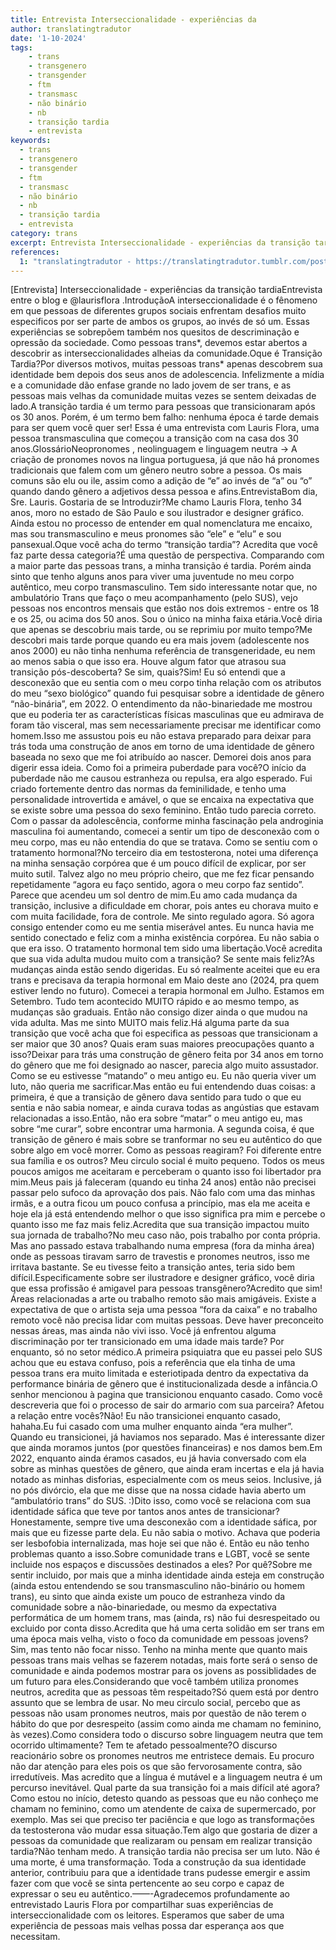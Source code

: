 ```yaml
---
title: Entrevista Interseccionalidade - experiências da
author: translatingtradutor
date: '1-10-2024'
tags:
    - trans
    - transgenero
    - transgender
    - ftm
    - transmasc
    - não binário
    - nb
    - transição tardia
    - entrevista
keywords:
  - trans
  - transgenero
  - transgender
  - ftm
  - transmasc
  - não binário
  - nb
  - transição tardia
  - entrevista
category: trans
excerpt: Entrevista Interseccionalidade - experiências da transição tardiaEntrevista entre o blog e laurisflora .IntroduçãoA interseccionalidade é o fênomen...
references:
  1: "translatingtradutor - https://translatingtradutor.tumblr.com/post/763181107256655872/entrevista-interseccionalidade-experi%C3%AAncias-da"
---
```


[Entrevista] Interseccionalidade - experiências da transição tardiaEntrevista entre o blog e @laurisflora .IntroduçãoA interseccionalidade é o fênomeno em que pessoas de diferentes grupos sociais enfrentam desafios muito especificos por ser parte de ambos os grupos, ao invés de só um. Essas experiências se sobrepõem também nos quesitos de descriminação e opressão da sociedade. Como pessoas trans*, devemos estar abertos a descobrir as interseccionalidades alheias da comunidade.Oque é Transição Tardia?Por diversos motivos, muitas pessoas trans* apenas descobrem sua identidade bem depois dos seus anos de adolescencia. Infelizmente a mídia e a comunidade dão enfase grande no lado jovem de ser trans, e as pessoas mais velhas da comunidade muitas vezes se sentem deixadas de lado.A transição tardia é um termo para pessoas que transicionaram após os 30 anos. Porém, é um termo bem falho: nenhuma época é tarde demais para ser quem você quer ser! Essa é uma entrevista com Lauris Flora, uma pessoa transmasculina que começou a transição com na casa dos 30 anos.GlossárioNeopronomes , neolinguagem e linguagem neutra -> A criação de pronomes novos na lingua portuguesa, já que não há pronomes tradicionais que falem com um gênero neutro sobre a pessoa. Os mais comuns são elu ou ile, assim como a adição de “e” ao invés de “a” ou “o” quando dando gênero a adjetivos dessa pessoa e afins.EntrevistaBom dia, Sre. Lauris. Gostaria de se Introduzir?Me chamo Lauris Flora, tenho 34 anos, moro no estado de São Paulo e sou ilustrador e designer gráfico. Ainda estou no processo de entender em qual nomenclatura me encaixo, mas sou transmasculino e meus pronomes são “ele” e “elu” e sou pansexual.Oque você acha do termo “transição tardia”? Acredita que você faz parte dessa categoria?É uma questão de perspectiva. Comparando com a maior parte das pessoas trans, a minha transição é tardia. Porém ainda sinto que tenho alguns anos para viver uma juventude no meu corpo autêntico, meu corpo transmasculino. Tem sido interessante notar que, no ambulatório Trans que faço o meu acompanhamento (pelo SUS), vejo pessoas nos encontros mensais que estão nos dois extremos - entre os 18 e os 25, ou acima dos 50 anos. Sou o único na minha faixa etária.Você diria que apenas se descobriu mais tarde, ou se reprimiu por muito tempo?Me descobri mais tarde porque quando eu era mais jovem (adolescente nos anos 2000) eu não tinha nenhuma referência de transgeneridade, eu nem ao menos sabia o que isso era. Houve algum fator que atrasou sua transição pós-descoberta? Se sim, quais?Sim! Eu só entendi que a desconexão que eu sentia com o meu corpo tinha relação com os atributos do meu “sexo biológico” quando fui pesquisar sobre a identidade de gênero “não-binária”, em 2022. O entendimento da não-binariedade me mostrou que eu poderia ter as características físicas masculinas que eu admirava de foram tão visceral, mas sem necessariamente precisar me identificar como homem.Isso me assustou pois eu não estava preparado para deixar para trás toda uma construção de anos em torno de uma identidade de gênero baseada no sexo que me foi atribuído ao nascer. Demorei dois anos para digerir essa ideia. Como foi a primeira puberdade para você?O início da puberdade não me causou estranheza ou repulsa, era algo esperado. Fui criado fortemente dentro das normas da feminilidade, e tenho uma personalidade introvertida e amável, o que se encaixa na expectativa que se existe sobre uma pessoa do sexo feminino. Então tudo parecia correto. Com o passar da adolescência, conforme minha fascinação pela androginia masculina foi aumentando, comecei a sentir um tipo de desconexão com o meu corpo, mas eu não entendia do que se tratava. Como se sentiu com o tratamento hormonal?No terceiro dia em testosterona, notei uma diferença na minha sensação corpórea que é um pouco difícil de explicar, por ser muito sutil. Talvez algo no meu próprio cheiro, que me fez ficar pensando repetidamente “agora eu faço sentido, agora o meu corpo faz sentido”. Parece que acendeu um sol dentro de mim.Eu amo cada mudança da transição, inclusive a dificuldade em chorar, pois antes eu chorava muito e com muita facilidade, fora de controle. Me sinto regulado agora. Só agora consigo entender como eu me sentia miserável antes. Eu nunca havia me sentido conectado e feliz com a minha existência corpórea. Eu não sabia o que era isso. O tratamento hormonal tem sido uma libertação.Você acredita que sua vida adulta mudou muito com a transição? Se sente mais feliz?As mudanças ainda estão sendo digeridas. Eu só realmente aceitei que eu era trans e precisava da terapia hormonal em Maio deste ano (2024, pra quem estiver lendo no futuro). Comecei a terapia hormonal em Julho. Estamos em Setembro. Tudo tem acontecido MUITO rápido e ao mesmo tempo, as mudanças são graduais. Então não consigo dizer ainda o que mudou na vida adulta. Mas me sinto MUITO mais feliz.Há alguma parte da sua transição que você acha que foi especifica as pessoas que transicionam a ser maior que 30 anos? Quais eram suas maiores preocupações quanto a isso?Deixar para trás uma construção de gênero feita por 34 anos em torno do gênero que me foi designado ao nascer, parecia algo muito assustador. Como se eu estivesse “matando” o meu antigo eu. Eu não queria viver um luto, não queria me sacrificar.Mas então eu fui entendendo duas coisas: a primeira, é que a transição de gênero dava sentido para tudo o que eu sentia e não sabia nomear, e ainda curava todas as angústias que estavam relacionadas a isso.Então, não era sobre “matar” o meu antigo eu, mas sobre “me curar”, sobre encontrar uma harmonia. A segunda coisa, é que transição de gênero é mais sobre se tranformar no seu eu autêntico do que sobre algo em você morrer. Como as pessoas reagiram? Foi diferente entre sua família e os outros? Meu circulo social é muito pequeno. Todos os meus poucos amigos me aceitaram e perceberam o quanto isso foi libertador pra mim.Meus pais já faleceram (quando eu tinha 24 anos) então não precisei passar pelo sufoco da aprovação dos pais. Não falo com uma das minhas irmãs, e a outra ficou um pouco confusa a princípio, mas ela me aceita e hoje ela já está entendendo melhor o que isso significa pra mim e percebe o quanto isso me faz mais feliz.Acredita que sua transição impactou muito sua jornada de trabalho?No meu caso não, pois trabalho por conta própria. Mas ano passado estava trabalhando numa empresa (fora da minha área) onde as pessoas tiravam sarro de travestis e pronomes neutros, isso me irritava bastante. Se eu tivesse feito a transição antes, teria sido bem difícil.Especificamente sobre ser ilustradore e designer gráfico, você diria que essa profissão é amigavel para pessoas transgênero?Acredito que sim! Áreas relacionadas a arte ou trabalho remoto são mais amigáveis. Existe a expectativa de que o artista seja uma pessoa “fora da caixa” e no trabalho remoto você não precisa lidar com muitas pessoas. Deve haver preconceito nessas áreas, mas ainda não vivi isso. Você já enfrentou alguma discriminação por ter transicionado em uma idade mais tarde? Por enquanto, só no setor médico.A primeira psiquiatra que eu passei pelo SUS achou que eu estava confuso, pois a referência que ela tinha de uma pessoa trans era muito limitada e esteriotipada dentro da expectativa da performance binária de gênero que é institucionalizada desde a infância.O senhor mencionou à pagina que transicionou enquanto casado. Como você descreveria que foi o processo de sair do armario com sua parceira? Afetou a relação entre vocês?Não! Eu não transicionei enquanto casado, hahaha.Eu fui casado com uma mulher enquanto ainda “era mulher”. Quando eu transicionei, já haviamos nos separado. Mas é interessante dizer que ainda moramos juntos (por questões financeiras) e nos damos bem.Em 2022, enquanto ainda éramos casados, eu já havia conversado com ela sobre as minhas questões de gênero, que ainda eram incertas e ela já havia notado as minhas disforias, especialmente com os meus seios. Inclusive, já no pós divórcio, ela que me disse que na nossa cidade havia aberto um “ambulatório trans” do SUS. :)Dito isso, como você se relaciona com sua identidade sáfica que teve por tantos anos antes de transicionar?Honestamente, sempre tive uma desconexão com a identidade sáfica, por mais que eu fizesse parte dela. Eu não sabia o motivo. Achava que poderia ser lesbofobia internalizada, mas hoje sei que não é. Então eu não tenho problemas quanto a isso.Sobre comunidade trans e LGBT, você se sente incluide nos espaços e discussões destinados a eles? Por quê?Sobre me sentir incluido, por mais que a minha identidade ainda esteja em construção (ainda estou entendendo se sou transmasculino não-binário ou homem trans), eu sinto que ainda existe um pouco de estranheza vindo da comunidade sobre a não-binariedade, ou mesmo da expectativa performática de um homem trans, mas (ainda, rs) não fui desrespeitado ou excluido por conta disso.Acredita que há uma certa solidão em ser trans em uma época mais velha, visto o foco da comunidade em pessoas jovens?Sim, mas tento não focar nisso. Tenho na minha mente que quanto mais pessoas trans mais velhas se fazerem notadas, mais forte será o senso de comunidade e ainda podemos mostrar para os jovens as possiblidades de um futuro para eles.Considerando que você também utiliza pronomes neutros, acredita que as pessoas têm respeitado?Só quem está por dentro assunto que se lembra de usar. No meu circulo social, percebo que as pessoas não usam pronomes neutros, mais por questão de não terem o hábito do que por desrespeito (assim como ainda me chamam no feminino, às vezes).Como considera todo o discurso sobre linguagem neutra que tem ocorrido ultimamente? Tem te afetado pessoalmente?O discurso reacionário sobre os pronomes neutros me entristece demais. Eu procuro não dar atenção para eles pois os que são fervorosamente contra, são irredutíveis. Mas acredito que a língua é mutável e a linguagem neutra é um percurso inevitável. Qual parte da sua transição foi a mais difícil até agora?Como estou no início, detesto quando as pessoas que eu não conheço me chamam no feminino, como um atendente de caixa de supermercado, por exemplo. Mas sei que preciso ter paciência e que logo as transformações da testosterona vão mudar essa situação.Tem algo que gostaria de dizer a pessoas da comunidade que realizaram ou pensam em realizar transição tardia?Não tenham medo. A transição tardia não precisa ser um luto. Não é uma morte, é uma transformação. Toda a construção da sua identidade anterior, contribuiu para que a identidade trans pudesse emergir e assim fazer com que você se sinta pertencente ao seu corpo e capaz de expressar o seu eu autêntico.——-Agradecemos profundamente ao entrevistado Lauris Flora por compartilhar suas experiências de interseccionalidade com os leitores. Esperamos que saber de uma experiência de pessoas mais velhas possa dar esperança aos que necessitam.